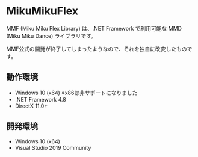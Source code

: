 # MikuMikuFlex

MMF (Miku Miku Flex Library) は、.NET Framework で利用可能な MMD (Miku Miku Dance) ライブラリです。

MMF公式の開発が終了してしまったようなので、それを独自に改変したものです。

## 動作環境
* Windows 10 (x64) ※x86は非サポートになりました
* .NET Framework 4.8
* DirectX 11.0+

## 開発環境
* Windows 10 (x64)
* Visual Studio 2019 Community

